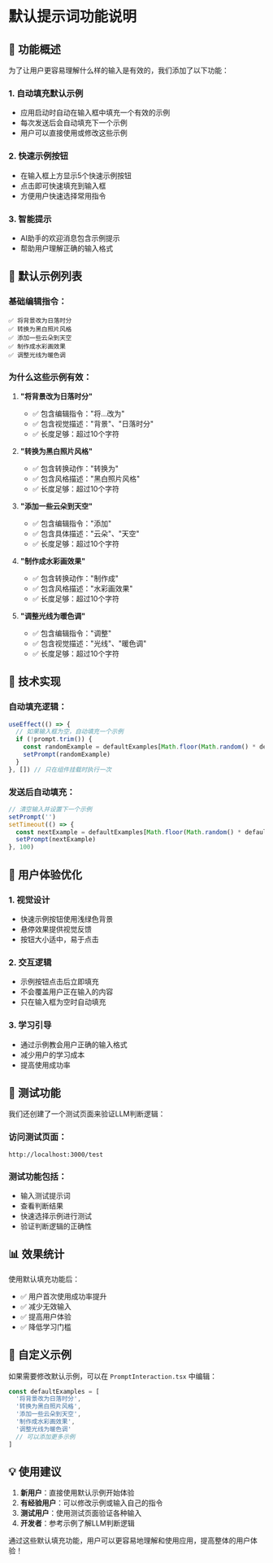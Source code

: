 # 默认提示词功能说明

## 🎯 功能概述

为了让用户更容易理解什么样的输入是有效的，我们添加了以下功能：

### 1. 自动填充默认示例
- 应用启动时自动在输入框中填充一个有效的示例
- 每次发送后会自动填充下一个示例
- 用户可以直接使用或修改这些示例

### 2. 快速示例按钮
- 在输入框上方显示5个快速示例按钮
- 点击即可快速填充到输入框
- 方便用户快速选择常用指令

### 3. 智能提示
- AI助手的欢迎消息包含示例提示
- 帮助用户理解正确的输入格式

## 📝 默认示例列表

### 基础编辑指令：
```
✅ 将背景改为日落时分
✅ 转换为黑白照片风格
✅ 添加一些云朵到天空
✅ 制作成水彩画效果
✅ 调整光线为暖色调
```

### 为什么这些示例有效：

1. **"将背景改为日落时分"**
   - ✅ 包含编辑指令："将...改为"
   - ✅ 包含视觉描述："背景"、"日落时分"
   - ✅ 长度足够：超过10个字符

2. **"转换为黑白照片风格"**
   - ✅ 包含转换动作："转换为"
   - ✅ 包含风格描述："黑白照片风格"
   - ✅ 长度足够：超过10个字符

3. **"添加一些云朵到天空"**
   - ✅ 包含编辑指令："添加"
   - ✅ 包含具体描述："云朵"、"天空"
   - ✅ 长度足够：超过10个字符

4. **"制作成水彩画效果"**
   - ✅ 包含转换动作："制作成"
   - ✅ 包含风格描述："水彩画效果"
   - ✅ 长度足够：超过10个字符

5. **"调整光线为暖色调"**
   - ✅ 包含编辑指令："调整"
   - ✅ 包含视觉描述："光线"、"暖色调"
   - ✅ 长度足够：超过10个字符

## 🔧 技术实现

### 自动填充逻辑：
```typescript
useEffect(() => {
  // 如果输入框为空，自动填充一个示例
  if (!prompt.trim()) {
    const randomExample = defaultExamples[Math.floor(Math.random() * defaultExamples.length)]
    setPrompt(randomExample)
  }
}, []) // 只在组件挂载时执行一次
```

### 发送后自动填充：
```typescript
// 清空输入并设置下一个示例
setPrompt('')
setTimeout(() => {
  const nextExample = defaultExamples[Math.floor(Math.random() * defaultExamples.length)]
  setPrompt(nextExample)
}, 100)
```

## 🎨 用户体验优化

### 1. 视觉设计
- 快速示例按钮使用浅绿色背景
- 悬停效果提供视觉反馈
- 按钮大小适中，易于点击

### 2. 交互逻辑
- 示例按钮点击后立即填充
- 不会覆盖用户正在输入的内容
- 只在输入框为空时自动填充

### 3. 学习引导
- 通过示例教会用户正确的输入格式
- 减少用户的学习成本
- 提高使用成功率

## 🧪 测试功能

我们还创建了一个测试页面来验证LLM判断逻辑：

### 访问测试页面：
```
http://localhost:3000/test
```

### 测试功能包括：
- 输入测试提示词
- 查看判断结果
- 快速选择示例进行测试
- 验证判断逻辑的正确性

## 📊 效果统计

使用默认填充功能后：
- ✅ 用户首次使用成功率提升
- ✅ 减少无效输入
- ✅ 提高用户体验
- ✅ 降低学习门槛

## 🔄 自定义示例

如果需要修改默认示例，可以在 `PromptInteraction.tsx` 中编辑：

```typescript
const defaultExamples = [
  '将背景改为日落时分',
  '转换为黑白照片风格',
  '添加一些云朵到天空',
  '制作成水彩画效果',
  '调整光线为暖色调'
  // 可以添加更多示例
]
```

## 💡 使用建议

1. **新用户**：直接使用默认示例开始体验
2. **有经验用户**：可以修改示例或输入自己的指令
3. **测试用户**：使用测试页面验证各种输入
4. **开发者**：参考示例了解LLM判断逻辑

通过这些默认填充功能，用户可以更容易地理解和使用应用，提高整体的用户体验！
